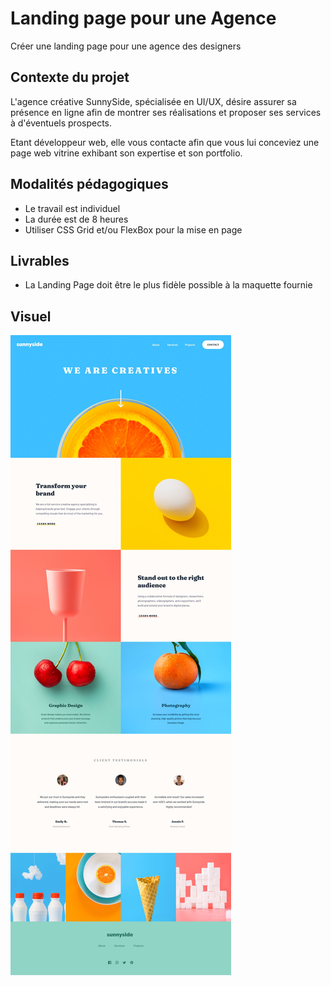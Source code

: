 # Landing page pour une Agence   

Créer une landing page pour une agence des designers 

## Contexte du projet
L'agence créative SunnySide, spécialisée en UI/UX, désire assurer sa présence en ligne afin de montrer ses réalisations et proposer ses services à d'éventuels prospects. 

Etant développeur web, elle vous contacte afin que vous lui conceviez une page web vitrine exhibant son expertise et son portfolio.  

## Modalités pédagogiques

- Le travail est individuel
- La durée est de 8 heures
- Utiliser CSS Grid et/ou FlexBox pour la mise en page
  
## Livrables

- La Landing Page doit être le plus fidèle possible à la maquette fournie

## Visuel

![Landing Page](./assets/desktop-design.jpg)

  